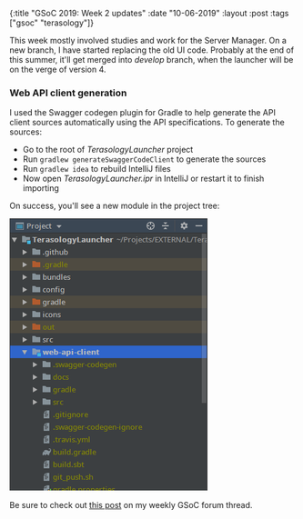 {:title  "GSoC 2019: Week 2 updates"
 :date   "10-06-2019"
 :layout :post
 :tags   ["gsoc" "terasology"]}

This week mostly involved studies and work for the Server Manager. On a new branch, I have started replacing the old UI code. Probably at the end of this summer, it'll get merged into _develop_ branch, when the launcher will be on the verge of version 4. <!-- more -->

### Web API client generation

I used the Swagger codegen plugin for Gradle to help generate the API client sources automatically using the API specifications. To generate the sources:

* Go to the root of _TerasologyLauncher_ project
* Run `gradlew generateSwaggerCodeClient` to generate the sources
* Run `gradlew idea` to rebuild IntelliJ files
* Now open _TerasologyLauncher.ipr_ in IntelliJ or restart it to finish importing

On success, you'll see a new module in the project tree:

![Screenshot](/img/2019/2019-06-10-124746_1366x768_scrot.png)

Be sure to check out [this post](https://forum.terasology.org/threads/gsoc-2019-terasology-launcher-4-0.2268/post-16345) on my weekly GSoC forum thread.